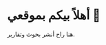 <!DOCTYPE html>
<html lang="en">
<head>
  <meta charset="UTF-8">
  
</head>
<body>
  <h1>أهلاً بيكم بموقعي 🌹</h1>
  <p>هنا راح أنشر بحوث وتقارير.</p>
</body>
</html>
